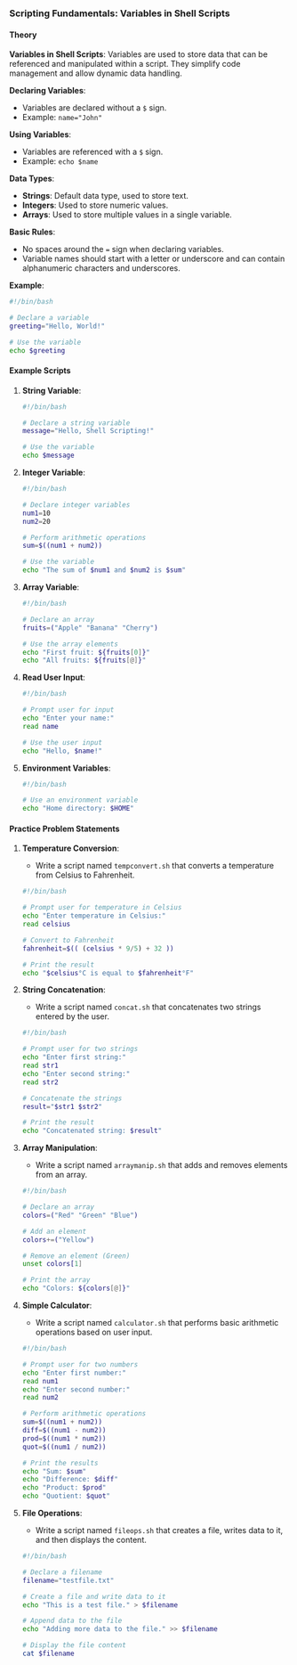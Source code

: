 ### Scripting Fundamentals: Variables in Shell Scripts

#### Theory

**Variables in Shell Scripts**:
Variables are used to store data that can be referenced and manipulated within a script. They simplify code management and allow dynamic data handling.

**Declaring Variables**:
- Variables are declared without a `$` sign.
- Example: `name="John"`

**Using Variables**:
- Variables are referenced with a `$` sign.
- Example: `echo $name`

**Data Types**:
- **Strings**: Default data type, used to store text.
- **Integers**: Used to store numeric values.
- **Arrays**: Used to store multiple values in a single variable.

**Basic Rules**:
- No spaces around the `=` sign when declaring variables.
- Variable names should start with a letter or underscore and can contain alphanumeric characters and underscores.

**Example**:
```bash
#!/bin/bash

# Declare a variable
greeting="Hello, World!"

# Use the variable
echo $greeting
```

#### Example Scripts

1. **String Variable**:
   ```bash
   #!/bin/bash

   # Declare a string variable
   message="Hello, Shell Scripting!"

   # Use the variable
   echo $message
   ```

2. **Integer Variable**:
   ```bash
   #!/bin/bash

   # Declare integer variables
   num1=10
   num2=20

   # Perform arithmetic operations
   sum=$((num1 + num2))

   # Use the variable
   echo "The sum of $num1 and $num2 is $sum"
   ```

3. **Array Variable**:
   ```bash
   #!/bin/bash

   # Declare an array
   fruits=("Apple" "Banana" "Cherry")

   # Use the array elements
   echo "First fruit: ${fruits[0]}"
   echo "All fruits: ${fruits[@]}"
   ```

4. **Read User Input**:
   ```bash
   #!/bin/bash

   # Prompt user for input
   echo "Enter your name:"
   read name

   # Use the user input
   echo "Hello, $name!"
   ```

5. **Environment Variables**:
   ```bash
   #!/bin/bash

   # Use an environment variable
   echo "Home directory: $HOME"
   ```

#### Practice Problem Statements

1. **Temperature Conversion**:
   - Write a script named `tempconvert.sh` that converts a temperature from Celsius to Fahrenheit.
   ```bash
   #!/bin/bash

   # Prompt user for temperature in Celsius
   echo "Enter temperature in Celsius:"
   read celsius

   # Convert to Fahrenheit
   fahrenheit=$(( (celsius * 9/5) + 32 ))

   # Print the result
   echo "$celsius°C is equal to $fahrenheit°F"
   ```

2. **String Concatenation**:
   - Write a script named `concat.sh` that concatenates two strings entered by the user.
   ```bash
   #!/bin/bash

   # Prompt user for two strings
   echo "Enter first string:"
   read str1
   echo "Enter second string:"
   read str2

   # Concatenate the strings
   result="$str1 $str2"

   # Print the result
   echo "Concatenated string: $result"
   ```

3. **Array Manipulation**:
   - Write a script named `arraymanip.sh` that adds and removes elements from an array.
   ```bash
   #!/bin/bash

   # Declare an array
   colors=("Red" "Green" "Blue")

   # Add an element
   colors+=("Yellow")

   # Remove an element (Green)
   unset colors[1]

   # Print the array
   echo "Colors: ${colors[@]}"
   ```

4. **Simple Calculator**:
   - Write a script named `calculator.sh` that performs basic arithmetic operations based on user input.
   ```bash
   #!/bin/bash

   # Prompt user for two numbers
   echo "Enter first number:"
   read num1
   echo "Enter second number:"
   read num2

   # Perform arithmetic operations
   sum=$((num1 + num2))
   diff=$((num1 - num2))
   prod=$((num1 * num2))
   quot=$((num1 / num2))

   # Print the results
   echo "Sum: $sum"
   echo "Difference: $diff"
   echo "Product: $prod"
   echo "Quotient: $quot"
   ```

5. **File Operations**:
   - Write a script named `fileops.sh` that creates a file, writes data to it, and then displays the content.
   ```bash
   #!/bin/bash

   # Declare a filename
   filename="testfile.txt"

   # Create a file and write data to it
   echo "This is a test file." > $filename

   # Append data to the file
   echo "Adding more data to the file." >> $filename

   # Display the file content
   cat $filename
   ```
